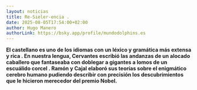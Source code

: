 ```yaml
---
layout: noticias
title: Re-Sieler-encia .
date: 2025-08-05T17:54:00+02:00
author: Hugo Manero
authorLink: https://bsky.app/profile/mundodolphins.es
---
```

**&#32;&#32;El castellano es uno de los idiomas con un léxico y gramática más extensa y rica . En nuestra lengua, Cervantes escribió las andanzas de un alocado caballero que fantaseaba con doblegar a gigantes a lomos de un escuálido corcel . Ramón y Cajal elaboró sus teorías sobre el enigmático cerebro humano pudiendo describir con precisión los descubrimientos que le hicieron merecedor del premio Nobel.&#32;**
